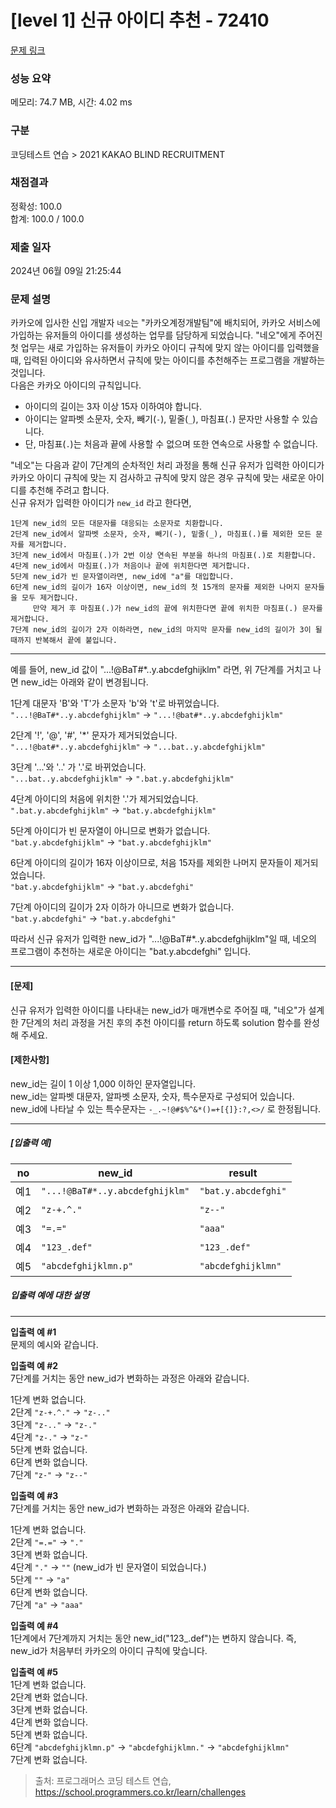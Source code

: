 # [level 1] 신규 아이디 추천 - 72410 

[문제 링크](https://school.programmers.co.kr/learn/courses/30/lessons/72410) 

### 성능 요약

메모리: 74.7 MB, 시간: 4.02 ms

### 구분

코딩테스트 연습 > 2021 KAKAO BLIND RECRUITMENT

### 채점결과

정확성: 100.0<br/>합계: 100.0 / 100.0

### 제출 일자

2024년 06월 09일 21:25:44

### 문제 설명

<p style="user-select: auto !important;">카카오에 입사한 신입 개발자 <code style="user-select: auto !important;">네오</code>는 "카카오계정개발팀"에 배치되어, 카카오 서비스에 가입하는 유저들의 아이디를 생성하는 업무를 담당하게 되었습니다. "네오"에게 주어진 첫 업무는 새로 가입하는 유저들이 카카오 아이디 규칙에 맞지 않는 아이디를 입력했을 때, 입력된 아이디와 유사하면서 규칙에 맞는 아이디를 추천해주는 프로그램을 개발하는 것입니다.<br style="user-select: auto !important;">
다음은 카카오 아이디의 규칙입니다.</p>

<ul style="user-select: auto !important;">
<li style="user-select: auto !important;">아이디의 길이는 3자 이상 15자 이하여야 합니다.</li>
<li style="user-select: auto !important;">아이디는 알파벳 소문자, 숫자, 빼기(<code style="user-select: auto !important;">-</code>), 밑줄(<code style="user-select: auto !important;">_</code>), 마침표(<code style="user-select: auto !important;">.</code>) 문자만 사용할 수 있습니다.</li>
<li style="user-select: auto !important;">단, 마침표(<code style="user-select: auto !important;">.</code>)는 처음과 끝에 사용할 수 없으며 또한 연속으로 사용할 수 없습니다.</li>
</ul>

<p style="user-select: auto !important;">"네오"는 다음과 같이 7단계의 순차적인 처리 과정을 통해 신규 유저가 입력한 아이디가 카카오 아이디 규칙에 맞는 지 검사하고 규칙에 맞지 않은 경우 규칙에 맞는 새로운 아이디를 추천해 주려고 합니다.<br style="user-select: auto !important;">
신규 유저가 입력한 아이디가 <code style="user-select: auto !important;">new_id</code> 라고 한다면,</p>
<div class="highlight" style="user-select: auto !important;"><pre class="codehilite" style="user-select: auto !important;"><code style="user-select: auto !important;">1단계 new_id의 모든 대문자를 대응되는 소문자로 치환합니다.
2단계 new_id에서 알파벳 소문자, 숫자, 빼기(-), 밑줄(_), 마침표(.)를 제외한 모든 문자를 제거합니다.
3단계 new_id에서 마침표(.)가 2번 이상 연속된 부분을 하나의 마침표(.)로 치환합니다.
4단계 new_id에서 마침표(.)가 처음이나 끝에 위치한다면 제거합니다.
5단계 new_id가 빈 문자열이라면, new_id에 "a"를 대입합니다.
6단계 new_id의 길이가 16자 이상이면, new_id의 첫 15개의 문자를 제외한 나머지 문자들을 모두 제거합니다.
     만약 제거 후 마침표(.)가 new_id의 끝에 위치한다면 끝에 위치한 마침표(.) 문자를 제거합니다.
7단계 new_id의 길이가 2자 이하라면, new_id의 마지막 문자를 new_id의 길이가 3이 될 때까지 반복해서 끝에 붙입니다.
</code></pre></div>
<hr style="user-select: auto !important;">

<p style="user-select: auto !important;">예를 들어, new_id 값이 "...!@BaT#*..y.abcdefghijklm" 라면, 위 7단계를 거치고 나면 new_id는 아래와 같이 변경됩니다.</p>

<p style="user-select: auto !important;">1단계 대문자 'B'와 'T'가 소문자 'b'와 't'로 바뀌었습니다.<br style="user-select: auto !important;">
<code style="user-select: auto !important;">"...!@BaT#*..y.abcdefghijklm"</code> → <code style="user-select: auto !important;">"...!@bat#*..y.abcdefghijklm"</code></p>

<p style="user-select: auto !important;">2단계 '!', '@', '#', '*' 문자가 제거되었습니다.<br style="user-select: auto !important;">
<code style="user-select: auto !important;">"...!@bat#*..y.abcdefghijklm"</code> → <code style="user-select: auto !important;">"...bat..y.abcdefghijklm"</code></p>

<p style="user-select: auto !important;">3단계 '...'와 '..' 가 '.'로 바뀌었습니다.<br style="user-select: auto !important;">
<code style="user-select: auto !important;">"...bat..y.abcdefghijklm"</code> → <code style="user-select: auto !important;">".bat.y.abcdefghijklm"</code></p>

<p style="user-select: auto !important;">4단계 아이디의 처음에 위치한 '.'가 제거되었습니다.<br style="user-select: auto !important;">
<code style="user-select: auto !important;">".bat.y.abcdefghijklm"</code> → <code style="user-select: auto !important;">"bat.y.abcdefghijklm"</code></p>

<p style="user-select: auto !important;">5단계 아이디가 빈 문자열이 아니므로 변화가 없습니다.<br style="user-select: auto !important;">
<code style="user-select: auto !important;">"bat.y.abcdefghijklm"</code> → <code style="user-select: auto !important;">"bat.y.abcdefghijklm"</code></p>

<p style="user-select: auto !important;">6단계 아이디의 길이가 16자 이상이므로, 처음 15자를 제외한 나머지 문자들이 제거되었습니다.<br style="user-select: auto !important;">
<code style="user-select: auto !important;">"bat.y.abcdefghijklm"</code> → <code style="user-select: auto !important;">"bat.y.abcdefghi"</code></p>

<p style="user-select: auto !important;">7단계 아이디의 길이가 2자 이하가 아니므로 변화가 없습니다.<br style="user-select: auto !important;">
<code style="user-select: auto !important;">"bat.y.abcdefghi"</code> → <code style="user-select: auto !important;">"bat.y.abcdefghi"</code></p>

<p style="user-select: auto !important;">따라서 신규 유저가 입력한 new_id가 "...!@BaT#*..y.abcdefghijklm"일 때, 네오의 프로그램이 추천하는 새로운 아이디는 "bat.y.abcdefghi" 입니다.</p>

<hr style="user-select: auto !important;">

<h4 style="user-select: auto !important;"><strong style="user-select: auto !important;">[문제]</strong></h4>

<p style="user-select: auto !important;">신규 유저가 입력한 아이디를 나타내는 new_id가 매개변수로 주어질 때, "네오"가 설계한 7단계의 처리 과정을 거친 후의 추천 아이디를 return 하도록 solution 함수를 완성해 주세요.</p>

<h4 style="user-select: auto !important;"><strong style="user-select: auto !important;">[제한사항]</strong></h4>

<p style="user-select: auto !important;">new_id는 길이 1 이상 1,000 이하인 문자열입니다.<br style="user-select: auto !important;">
new_id는 알파벳 대문자, 알파벳 소문자, 숫자, 특수문자로 구성되어 있습니다.<br style="user-select: auto !important;">
new_id에 나타날 수 있는 특수문자는 <code style="user-select: auto !important;">-_.~!@#$%^&amp;*()=+[{]}:?,&lt;&gt;/</code> 로 한정됩니다.</p>

<hr style="user-select: auto !important;">

<h5 style="user-select: auto !important;"><strong style="user-select: auto !important;">[입출력 예]</strong></h5>
<table class="table" style="user-select: auto !important;">
        <thead style="user-select: auto !important;"><tr style="user-select: auto !important;">
<th style="user-select: auto !important;">no</th>
<th style="user-select: auto !important;">new_id</th>
<th style="user-select: auto !important;">result</th>
</tr>
</thead>
        <tbody style="user-select: auto !important;"><tr style="user-select: auto !important;">
<td style="user-select: auto !important;">예1</td>
<td style="user-select: auto !important;"><code style="user-select: auto !important;">"...!@BaT#*..y.abcdefghijklm"</code></td>
<td style="user-select: auto !important;"><code style="user-select: auto !important;">"bat.y.abcdefghi"</code></td>
</tr>
<tr style="user-select: auto !important;">
<td style="user-select: auto !important;">예2</td>
<td style="user-select: auto !important;"><code style="user-select: auto !important;">"z-+.^."</code></td>
<td style="user-select: auto !important;"><code style="user-select: auto !important;">"z--"</code></td>
</tr>
<tr style="user-select: auto !important;">
<td style="user-select: auto !important;">예3</td>
<td style="user-select: auto !important;"><code style="user-select: auto !important;">"=.="</code></td>
<td style="user-select: auto !important;"><code style="user-select: auto !important;">"aaa"</code></td>
</tr>
<tr style="user-select: auto !important;">
<td style="user-select: auto !important;">예4</td>
<td style="user-select: auto !important;"><code style="user-select: auto !important;">"123_.def"</code></td>
<td style="user-select: auto !important;"><code style="user-select: auto !important;">"123_.def"</code></td>
</tr>
<tr style="user-select: auto !important;">
<td style="user-select: auto !important;">예5</td>
<td style="user-select: auto !important;"><code style="user-select: auto !important;">"abcdefghijklmn.p"</code></td>
<td style="user-select: auto !important;"><code style="user-select: auto !important;">"abcdefghijklmn"</code></td>
</tr>
</tbody>
      </table>
<h5 style="user-select: auto !important;"><strong style="user-select: auto !important;">입출력 예에 대한 설명</strong></h5>

<hr style="user-select: auto !important;">

<p style="user-select: auto !important;"><strong style="user-select: auto !important;">입출력 예 #1</strong><br style="user-select: auto !important;">
문제의 예시와 같습니다.</p>

<p style="user-select: auto !important;"><strong style="user-select: auto !important;">입출력 예 #2</strong><br style="user-select: auto !important;">
7단계를 거치는 동안 new_id가 변화하는 과정은 아래와 같습니다.</p>

<p style="user-select: auto !important;">1단계 변화 없습니다.<br style="user-select: auto !important;">
2단계 <code style="user-select: auto !important;">"z-+.^."</code> → <code style="user-select: auto !important;">"z-.."</code><br style="user-select: auto !important;">
3단계 <code style="user-select: auto !important;">"z-.."</code> → <code style="user-select: auto !important;">"z-."</code><br style="user-select: auto !important;">
4단계 <code style="user-select: auto !important;">"z-."</code> → <code style="user-select: auto !important;">"z-"</code><br style="user-select: auto !important;">
5단계 변화 없습니다.<br style="user-select: auto !important;">
6단계 변화 없습니다.<br style="user-select: auto !important;">
7단계 <code style="user-select: auto !important;">"z-"</code> → <code style="user-select: auto !important;">"z--"</code></p>

<p style="user-select: auto !important;"><strong style="user-select: auto !important;">입출력 예 #3</strong><br style="user-select: auto !important;">
7단계를 거치는 동안 new_id가 변화하는 과정은 아래와 같습니다.</p>

<p style="user-select: auto !important;">1단계 변화 없습니다.<br style="user-select: auto !important;">
2단계 <code style="user-select: auto !important;">"=.="</code> → <code style="user-select: auto !important;">"."</code><br style="user-select: auto !important;">
3단계 변화 없습니다.<br style="user-select: auto !important;">
4단계 <code style="user-select: auto !important;">"."</code> → <code style="user-select: auto !important;">""</code> (new_id가 빈 문자열이 되었습니다.)<br style="user-select: auto !important;">
5단계 <code style="user-select: auto !important;">""</code> → <code style="user-select: auto !important;">"a"</code><br style="user-select: auto !important;">
6단계 변화 없습니다.<br style="user-select: auto !important;">
7단계 <code style="user-select: auto !important;">"a"</code> → <code style="user-select: auto !important;">"aaa"</code></p>

<p style="user-select: auto !important;"><strong style="user-select: auto !important;">입출력 예 #4</strong><br style="user-select: auto !important;">
1단계에서 7단계까지 거치는 동안 new_id("123_.def")는 변하지 않습니다. 즉, new_id가 처음부터 카카오의 아이디 규칙에 맞습니다.</p>

<p style="user-select: auto !important;"><strong style="user-select: auto !important;">입출력 예 #5</strong><br style="user-select: auto !important;">
1단계 변화 없습니다.<br style="user-select: auto !important;">
2단계 변화 없습니다.<br style="user-select: auto !important;">
3단계 변화 없습니다.<br style="user-select: auto !important;">
4단계 변화 없습니다.<br style="user-select: auto !important;">
5단계 변화 없습니다.<br style="user-select: auto !important;">
6단계 <code style="user-select: auto !important;">"abcdefghijklmn.p"</code> → <code style="user-select: auto !important;">"abcdefghijklmn."</code> → <code style="user-select: auto !important;">"abcdefghijklmn"</code><br style="user-select: auto !important;">
7단계 변화 없습니다.</p>


> 출처: 프로그래머스 코딩 테스트 연습, https://school.programmers.co.kr/learn/challenges